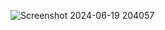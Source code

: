 ![Screenshot 2024-06-19 204057](https://github.com/aysh01/IBM__SkillsBuild/assets/120012051/f1fc6ce9-1fa4-41d3-a3fd-d1b448f74113)
